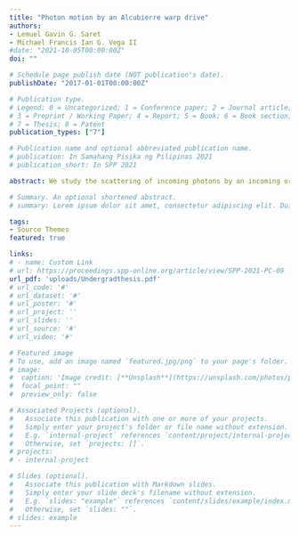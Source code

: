 ```yaml
---
title: "Photon motion by an Alcubierre warp drive"
authors:
- Lemuel Gavin G. Saret
- Michael Francis Ian G. Vega II
#date: "2021-10-05T00:00:00Z"
doi: ""

# Schedule page publish date (NOT publication's date).
publishDate: "2017-01-01T00:00:00Z"

# Publication type.
# Legend: 0 = Uncategorized; 1 = Conference paper; 2 = Journal article;
# 3 = Preprint / Working Paper; 4 = Report; 5 = Book; 6 = Book section;
# 7 = Thesis; 8 = Patent
publication_types: ["7"]

# Publication name and optional abbreviated publication name.
# publication: In Samahang Pisika ng Pilipinas 2021
# publication_short: In SPP 2021

abstract: We study the scattering of incoming photons by an incoming or outgoing "warp bubble". Specifically, we numerically integrate the null geodesic equations in the Alcubierre warp drive space-time and characterize the resulting changes in the photons. We find that for an observer in a distant reference frame, light rays interacting with the warp drive are deflected and experience net blue-shifts whose magnitudes depend non-trivially on the photon's impact parameter, the warp drive velocity, and the warp bubble width. We find that there is a corresponding increase in angular deflections and overall blue-shift for higher values of the warp velocity, and a corresponding decrease for higher values of the warp bubble width. Meanwhile, images that propagate through the warp drive distortion would experience gravitational lensing that would invert a radial area of the image from the center outward as seen by an observer behind the said warp drive. This lensing effect is caused by the negative energy density matter that supports the warp drive space-time.

# Summary. An optional shortened abstract.
# summary: Lorem ipsum dolor sit amet, consectetur adipiscing elit. Duis posuere tellus ac convallis placerat. Proin tincidunt magna sed ex sollicitudin condimentum.

tags:
- Source Themes
featured: true

links:
# - name: Custom Link
# url: https://proceedings.spp-online.org/article/view/SPP-2021-PC-09
url_pdf: 'uploads/Undergradthesis.pdf'
# url_code: '#'
# url_dataset: '#'
# url_poster: '#'
# url_project: ''
# url_slides: ''
# url_source: '#'
# url_video: '#'

# Featured image
# To use, add an image named `featured.jpg/png` to your page's folder. 
# image:
#  caption: 'Image credit: [**Unsplash**](https://unsplash.com/photos/pLCdAaMFLTE)'
#  focal_point: ""
#  preview_only: false

# Associated Projects (optional).
#   Associate this publication with one or more of your projects.
#   Simply enter your project's folder or file name without extension.
#   E.g. `internal-project` references `content/project/internal-project/index.md`.
#   Otherwise, set `projects: []`.
# projects:
# - internal-project

# Slides (optional).
#   Associate this publication with Markdown slides.
#   Simply enter your slide deck's filename without extension.
#   E.g. `slides: "example"` references `content/slides/example/index.md`.
#   Otherwise, set `slides: ""`.
# slides: example
---
```


